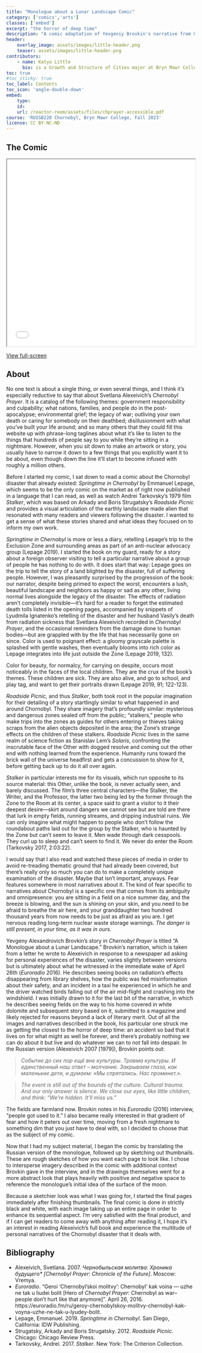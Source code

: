 ```yaml
---
title: "Monologue about a Lunar Landscape Comic"
category: ['comics','arts']
classes: ['embed']
excerpt: "the horror of deep time"
description: "A comic adaptation of Yevgeniy Brovkin's narrative from Chernobyl Prayer by Svetlana Alexeivich. In his narrative, Brovkin describes his personal experiences in the wake of the disaster as well as his reflections on the public response to it."
header:
    overlay_image: assets/images/little-header.png
    teaser: assets/images/little-header.png
contributors:
    - name: Katya Little
      bio: is a Growth and Structure of Cities major at Bryn Mawr College. She also draws pictures.
toc: true
#toc_sticky: true
toc_label: Contents
toc_icon: 'angle-double-down'
embed:
    type:
    id:
    url: /reactor-room/assets/files/chprayer-accessible.pdf
course: 'RUSSB220 Chornobyl, Bryn Mawr College, Fall 2023'
license: CC BY-NC-ND
---
```


## The Comic

<iframe src="/reactor-room/assets/files/chprayer-accessible.pdf" 
    width="100%"
    height="500" 
    >
</iframe>

[View full-screen](/reactor-room/assets/files/chprayer-accessible.pdf)

## About

No one text is about a single thing, or even several things, and I think it’s especially reductive to say that about Svetlana Alexeivich’s *Chernobyl Prayer*. It is a catalog of the following themes: government responsibility and culpability; what nations, families, and people do in the post-apocalypse; environmental grief; the legacy of war; outliving your own death or caring for somebody on their deathbed; disillusionment with what you’ve built your life around; and so many others that they could fill this website up with phrase-long taglines about what it’s like to listen to the things that hundreds of people say to you while they’re sitting in a nightmare. However, when you sit down to make an artwork or story, you usually have to narrow it down to a few things that you explicitly want it to be about, even though down the line it’ll start to become infused with roughly a million others. 

Before I started my comic, I sat down to read a comic about the Chornobyl disaster that already existed: *Springtime in Chernobyl* by Emmanuel Lepage, which seems to be the only comic on the market as of right now published in a language that I can read, as well as watch Andrei Tarkovsky’s 1979 film *Stalker*, which was based on Arkady and Boris Strugatsky’s *Roadside Picnic* and provides a visual articulation of the earthly landscape made alien that resonated with many readers and viewers following the disaster. I wanted to get a sense of what these stories shared and what ideas they focused on to inform my own work.

*Springtime in Chernobyl* is more or less a diary, retelling Lepage’s trip to the Exclusion Zone and surrounding areas as part of an anti-nuclear advocacy group (Lepage 2019). I started the book on my guard, ready for a story about a foreign observer visiting to tell a particular narrative about a group of people he has nothing to do with. It does start that way: Lepage goes on the trip to tell the story of a land blighted by the disaster, full of suffering people. However, I was pleasantly surprised by the progression of the book: our narrator, despite being primed to expect the worst, encounters a lush, beautiful landscape and neighbors as happy or sad as any other, living normal lives alongside the legacy of the disaster. The effects of radiation aren’t completely invisible—it’s hard for a reader to forget the estimated death tolls listed in the opening pages, accompanied by snippets of Lyudmila Ignatenko’s retelling of the disaster and her husband Vasily’s death from radiation sickness that Svetlana Alexeivich recorded in *Chernobyl Prayer*, and the occasional reminders from the damage done to human bodies—but are grappled with by the life that has necessarily gone on since. Color is used to poignant effect: a gloomy grayscale palette is splashed with gentle washes, then eventually blooms into rich color as Lepage integrates into life just outside the Zone (Lepage 2019, 132). 

Color for beauty, for normalcy, for carrying on despite, occurs most noticeably in the faces of the local children. They are the crux of the book’s themes. These children are sick. They are also alive, and go to school, and play tag, and want to get their portraits drawn (Lepage 2019, 91; 122-123).

*Roadside Picnic,* and thus *Stalker*, both took root in the popular imagination for their detailing of a story startlingly similar to what happened in and around Chornobyl. They share imagery that’s profoundly similar: mysterious and dangerous zones sealed off from the public; “stalkers,” people who make trips into the zones as guides for others entering or thieves taking scraps from the alien objects deposited in the area; the Zone’s strange effects on the children of these stalkers. *Roadside Picnic* lives in the same realm of science fiction as Stanislav Lem’s *Solaris*, confronting the inscrutable face of the Other with dogged resolve and coming out the other end with nothing learned from the experience. Humanity runs toward the brick wall of the universe headfirst and gets a concussion to show for it, before getting back up to do it all over again. 

*Stalker* in particular interests me for its visuals, which run opposite to its source material: this Other, unlike the book, is never actually seen, and barely discussed. The film’s three central characters—the Stalker, the Writer, and the Professor, the latter two being led by the former through the Zone to the Room at its center, a space said to grant a visitor to it their deepest desire—skirt around dangers we cannot see but are told are there that lurk in empty fields, running streams, and dripping industrial ruins. We can only imagine what might happen to people who don’t follow the roundabout paths laid out for the group by the Stalker, who is haunted by the Zone but can’t seem to leave it. Men wade through dark cesspools. They curl up to sleep and can’t seem to find it. We never do enter the Room (Tarkovsky 2017, 2:03:22).

I would say that I also read and watched these pieces of media in order to avoid re-treading thematic ground that had already been covered, but there’s really only so much you can do to make a completely unique examination of the disaster. Maybe that isn’t important, anyways. Fear features somewhere in most narratives about it. The kind of fear specific to narratives about Chornobyl is a specific one that comes from its ambiguity and omnipresence: you are sitting in a field on a nice summer day, and the breeze is blowing, and the sun is shining on your skin, and you need to be afraid to breathe the air here, and your granddaughter two hundred thousand years from now needs to be just as afraid as you are. I get nervous reading long-term nuclear waste storage warnings. *The danger is still present, in your time, as it was in ours.* 

Yevgeny Alexandrovich Brovkin’s story in *Chernobyl Prayer* is titled “A Monologue about a Lunar Landscape.” Brovkin’s narration, which is taken from a letter he wrote to Alexeivich in response to a newspaper ad asking for personal experiences of the disaster, varies slightly between versions but is ultimately about what he witnessed in the immediate wake of April 26th (*Euroradio* 2016). He describes seeing books on radiation’s effects disappearing from library shelves, how the public was fed misinformation about their safety, and an incident in a taxi he experienced in which he and the driver watched birds falling out of the air mid-flight and crashing into the windshield. I was initially drawn to it for the last bit of the narrative, in which he describes seeing fields on the way to his home covered in white dolomite and subsequent story based on it, submitted to a magazine and likely rejected for reasons beyond a lack of literary merit. Out of all the images and narratives described in the book, his particular one struck me as getting the closest to the horror of deep time: an accident so bad that it lives on for what might as well be forever, and there’s probably nothing we can do about it but live and do whatever we can to not fall into despair. In the Russian version (Alexeivich 2007 [1979]), Brovkin points out:

> *Событие до сих пор ещё вне культуры. Травма культуры. И единственный наш ответ – молчание. Закрываем глаза, как маленькие дети, и думаем: «Мы спрятались. Нас проминет.».*

> *The event is still out of the bounds of the culture. Cultural trauma. And our only answer is silence. We close our eyes, like little children, and think: “We’re hidden. It’ll miss us.”*

The fields are farmland now. Brovkin notes in his *Euroradio* (2016) interview, “people got used to it.” I also became really interested in that gradient of fear and how it peters out over time, moving from a fresh nightmare to something dim that you just have to deal with, so I decided to choose that as the subject of my comic. 

Now that I had my subject material, I began the comic by translating the Russian version of the monologue, followed up by sketching out thumbnails. These are rough sketches of how you want each page to look like. I chose to intersperse imagery described in the comic with additional context Brovkin gave in the interview, and in the drawings themselves went for a more abstract look that plays heavily with positive and negative space to reference the monologue’s initial idea of the surface of the moon.

Because a sketchier look was what I was going for, I started the final pages immediately after finishing thumbnails. The final comic is done in strictly black and white, with each image taking up an entire page in order to enhance its sequential aspect. I’m very satisfied with the final product, and if I can get readers to come away with anything after reading it, I hope it’s an interest in reading Alexeivich’s full book and experience the multitude of personal narratives of the Chornobyl disaster that it deals with.

## Bibliography

<div class="footnotes">
    <ul>
        <li>Alexeivich, Svetlana. 2007. <em>Чернобыльская молитва: Хроника будущего* [Chernobyl Prayer: Chronicle of the Future]</em>. Moscow: Vremya. </li>
        <li><em>Euroradio</em>. “Geroi ‘Chernobyl’skoi molitvy’: Chernobyl’ kak voina — uzhe ne tak u liudei bolit [Hero of <em>Chernobyl Prayer</em>: Chernobyl as war– people don’t hurt like that anymore]”. April 26, 2016. https://euroradio.fm/ru/geroy-chernobylskoy-molitvy-chernobyl-kak-voyna-uzhe-ne-tak-u-lyudey-bolit.</li>
        <li>Lepage, Emmanuel. 2019. <em>Springtime in Chernobyl.</em> San Diego, California: IDW Publishing.</li>
        <li>Strugatsky, Arkady and Boris Strugatsky. 2012. <em>Roadside Picnic.</em> Chicago: Chicago Review Press.</li>
        <li>Tarkovsky, Andrei. 2017. <em>Stalker</em>. New York: The Criterion Collection.</li>
    </ul>
</div>